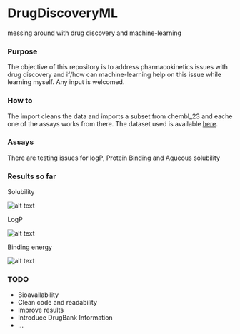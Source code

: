 # DrugDiscoveryML
messing around with drug discovery and machine-learning

### Purpose
The objective of this repository is to address pharmacokinetics issues with drug discovery and if/how can machine-learning help on this issue while learning myself. Any input is welcomed.

### How to
The import cleans the data and imports a subset from chembl_23 and eache one of the assays works from there.
The dataset used is available [here](https://www.dropbox.com/s/jmhxpdn9m3izt02/product_adme.csv?dl=0).

### Assays
There are testing issues for logP, Protein Binding and Aqueous solubility

### Results so far
Solubility 

![alt text](https://github.com/joofio/DrugDiscoveryML/blob/master/images/aqsolubil.png "Aqueous Solubility results")

LogP 

![alt text](https://github.com/joofio/DrugDiscoveryML/blob/master/images/logp.png "LogP results")

Binding energy

![alt text](https://github.com/joofio/DrugDiscoveryML/blob/develop/images/Binding.png "Binding Energy results")

### TODO
* Bioavailability
* Clean code and readability
* Improve results
* Introduce DrugBank Information
* ...
